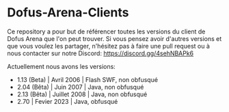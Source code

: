 # Dofus-Arena-Clients

Ce repository a pour but de référencer toutes les versions du client de Dofus Arena que l'on peut trouver. 
Si vous pensez avoir d'autres versions et que vous voulez les partager, n'hésitez pas à faire une pull request ou à nous contacter sur notre Discord: https://discord.gg/4sehNBAPk6

Actuellement nous avons les versions:

- 1.13 (Beta) | Avril 2006 | Flash SWF, non obfusqué
- 2.04 (Bêta) | Juin 2007 | Java, non obfusqué
- 2.13 (Bêta) | Juillet 2008 | Java, non obfusqué
- 2.70 | Fevier 2023 | Java, obfusqué